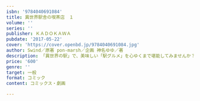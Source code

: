 ```yaml
---
isbn: '9784040691084'
title: 異世界駅舎の喫茶店　１
volume: ''
series: ''
publisher: ＫＡＤＯＫＡＷＡ
pubdate: '2017-05-22'
cover: 'https://cover.openbd.jp/9784040691084.jpg'
author: Swind／原著 pon-marsh／企画 神名ゆゆ／著
description: 「異世界の駅」で、美味しい「駅グルメ」を心ゆくまで堪能してみませんか？
price: '600'
genre: ''
target: 一般
format: コミック
content: コミックス・劇画

---
```

